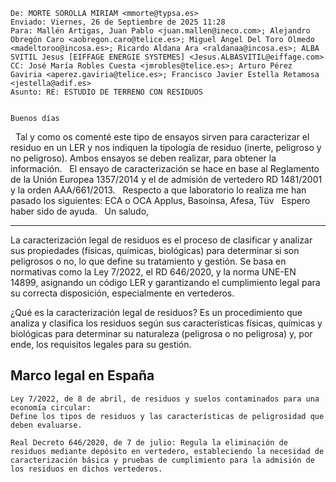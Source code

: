     De: MORTE SOROLLA MIRIAM <mmorte@typsa.es>
    Enviado: Viernes, 26 de Septiembre de 2025 11:28
    Para: Mallén Artigas, Juan Pablo <juan.mallen@ineco.com>; Alejandro Obregón Caro <aobregon.caro@telice.es>; Miguel Ángel Del Toro Olmedo <madeltoroo@incosa.es>; Ricardo Aldana Ara <raldanaa@incosa.es>; ALBA SVITIL Jesus [EIFFAGE ENERGIE SYSTEMES] <Jesus.ALBASVITIL@eiffage.com>
    CC: José María Robles Cuesta <jmrobles@telice.es>; Arturo Pérez Gaviria <aperez.gaviria@telice.es>; Francisco Javier Estella Retamosa <jestella@adif.es>
    Asunto: RE: ESTUDIO DE TERRENO CON RESIDUOS


    Buenos días
 
    Tal y como os comenté este tipo de ensayos sirven para caracterizar el residuo en un LER y nos indiquen la tipología de residuo (inerte, peligroso y no peligroso). Ambos ensayos se deben realizar, para obtener la información.
 
    El ensayo de caracterización se hace en base al Reglamento de la Unión Europea 1357/2014 y el de admisión de vertedero RD 1481/2001 y la orden AAA/661/2013.
 
    Respecto a que laboratorio lo realiza me han pasado los siguientes: ECA o OCA Applus, Basoinsa, Afesa, Tüv
 
    Espero haber sido de ayuda.
 
Un saludo,

----


La caracterización legal de residuos es el proceso de clasificar y analizar sus propiedades (físicas, químicas, biológicas) para determinar si son peligrosos o no, lo que define su tratamiento y gestión. Se basa en normativas como la Ley 7/2022, el RD 646/2020, y la norma UNE-EN 14899, asignando un código LER y garantizando el cumplimiento legal para su correcta disposición, especialmente en vertederos. 

¿Qué es la caracterización legal de residuos?
Es un procedimiento que analiza y clasifica los residuos según sus características físicas, químicas y biológicas para determinar su naturaleza (peligrosa o no peligrosa) y, por ende, los requisitos legales para su gestión. 

## Marco legal en España

    Ley 7/2022, de 8 de abril, de residuos y suelos contaminados para una economía circular:
    Define los tipos de residuos y las características de peligrosidad que deben evaluarse. 

    Real Decreto 646/2020, de 7 de julio: Regula la eliminación de residuos mediante depósito en vertedero, estableciendo la necesidad de caracterización básica y pruebas de cumplimiento para la admisión de los residuos en dichos vertederos. 
